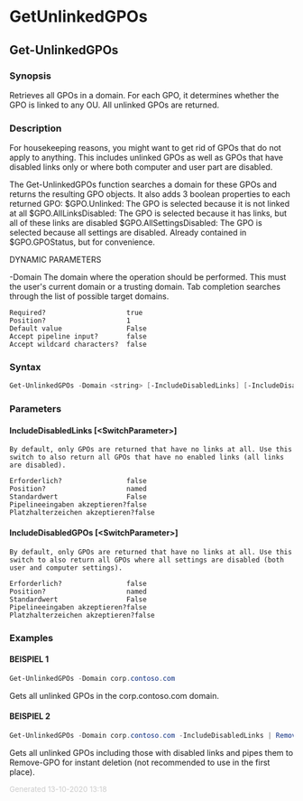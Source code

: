 ﻿# GetUnlinkedGPOs

<a name="Get-UnlinkedGPOs"></a>
## Get-UnlinkedGPOs
### Synopsis
Retrieves all GPOs in a domain. For each GPO, it determines whether the GPO is linked to any OU. All unlinked GPOs are returned.
### Description
For housekeeping reasons, you might want to get rid of GPOs that do not apply to anything. This includes unlinked GPOs as well as GPOs that have disabled links only or where both computer and user part are disabled.

The Get-UnlinkedGPOs function searches a domain for these GPOs and returns the resulting GPO objects. It also adds 3 boolean properties to each returned GPO:
$GPO.Unlinked: The GPO is selected because it is not linked at all
$GPO.AllLinksDisabled: The GPO is selected because it has links, but all of these links are disabled
$GPO.AllSettingsDisabled: The GPO is selected because all settings are disabled. Already contained in $GPO.GPOStatus, but for convenience.

DYNAMIC PARAMETERS

-Domain <String>
    The domain where the operation should be performed. This must the user's current domain or a trusting domain. Tab completion searches through the list of possible target domains.

    Required?                    true
    Position?                    1
    Default value                False
    Accept pipeline input?       false
    Accept wildcard characters?  false

### Syntax
```powershell
Get-UnlinkedGPOs -Domain <string> [-IncludeDisabledLinks] [-IncludeDisabledGPOs] [<CommonParameters>]
```
### Parameters
#### IncludeDisabledLinks [&lt;SwitchParameter&gt;]
    By default, only GPOs are returned that have no links at all. Use this switch to also return all GPOs that have no enabled links (all links are disabled).
    
    Erforderlich?                false
    Position?                    named
    Standardwert                 False
    Pipelineeingaben akzeptieren?false
    Platzhalterzeichen akzeptieren?false
#### IncludeDisabledGPOs [&lt;SwitchParameter&gt;]
    By default, only GPOs are returned that have no links at all. Use this switch to also return all GPOs where all settings are disabled (both user and computer settings).
    
    Erforderlich?                false
    Position?                    named
    Standardwert                 False
    Pipelineeingaben akzeptieren?false
    Platzhalterzeichen akzeptieren?false
### Examples
#### BEISPIEL 1 
```powershell
Get-UnlinkedGPOs -Domain corp.contoso.com

```
Gets all unlinked GPOs in the corp.contoso.com domain.
#### BEISPIEL 2 
```powershell
Get-UnlinkedGPOs -Domain corp.contoso.com -IncludeDisabledLinks | Remove-GPO -Confirm:$False

```
Gets all unlinked GPOs including those with disabled links and pipes them to Remove-GPO for instant deletion (not recommended to use in the first place).
<div style='font-size:small; color: #ccc'>Generated 13-10-2020 13:18</div>
